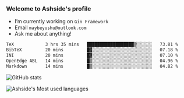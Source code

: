 ### Welcome to Ashside's profile

- I’m currently working on `Gin Framework`
- Email `maybeyushu@outlook.com`
- Ask me about anything!

<!--START_SECTION:waka-->

```txt
TeX            3 hrs 35 mins   ██████████████████▒░░░░░░   73.81 %
BibTeX         20 mins         █▓░░░░░░░░░░░░░░░░░░░░░░░   07.18 %
INI            20 mins         █▓░░░░░░░░░░░░░░░░░░░░░░░   07.10 %
OpenEdge ABL   14 mins         █▒░░░░░░░░░░░░░░░░░░░░░░░   04.96 %
Markdown       14 mins         █▒░░░░░░░░░░░░░░░░░░░░░░░   04.82 %
```

<!--END_SECTION:waka-->

![GitHub stats](https://github-readme-stats.vercel.app/api?username=Ashside)

![Ashside's Most used languages](https://github-readme-stats.vercel.app/api/top-langs/?username=Ashside&layout=compact&hide_border=true&langs_count=10)


